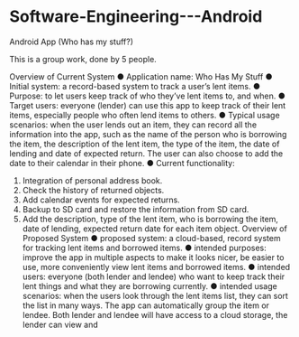 # Software-Engineering---Android
Android App (Who has my stuff?)

This is a group work, done by 5 people.

Overview of Current System
● Application name: Who Has My Stuff
● Initial system: a record-based system to track a user’s lent items.
● Purpose: to let users keep track of who they’ve lent items to, and when.
● Target users: everyone (lender) can use this app to keep track of their lent items,
especially people who often lend items to others.
● Typical usage scenarios: when the user lends out an item, they can record all the
information into the app, such as the name of the person who is borrowing the item, the
description of the lent item, the type of the item, the date of lending and date of expected
return. The user can also choose to add the date to their calendar in their phone.
● Current functionality:
1) Integration of personal address book.
2) Check the history of returned objects.
3) Add calendar events for expected returns.
4) Backup to SD card and restore the information from SD card.
5) Add the description, type of the lent item, who is borrowing the item, date of
lending, expected return date for each item object.
Overview of Proposed System
● proposed system: a cloud-based, record system for tracking lent items and borrowed
items.
● intended purposes: improve the app in multiple aspects to make it looks nicer, be easier
to use, more conveniently view lent items and borrowed items.
● intended users: everyone (both lender and lendee) who want to keep track their lent
things and what they are borrowing currently.
● intended usage scenarios: when the users look through the lent items list, they can sort
the list in many ways. The app can automatically group the item or lendee. Both lender
and lendee will have access to a cloud storage, the lender can view and
